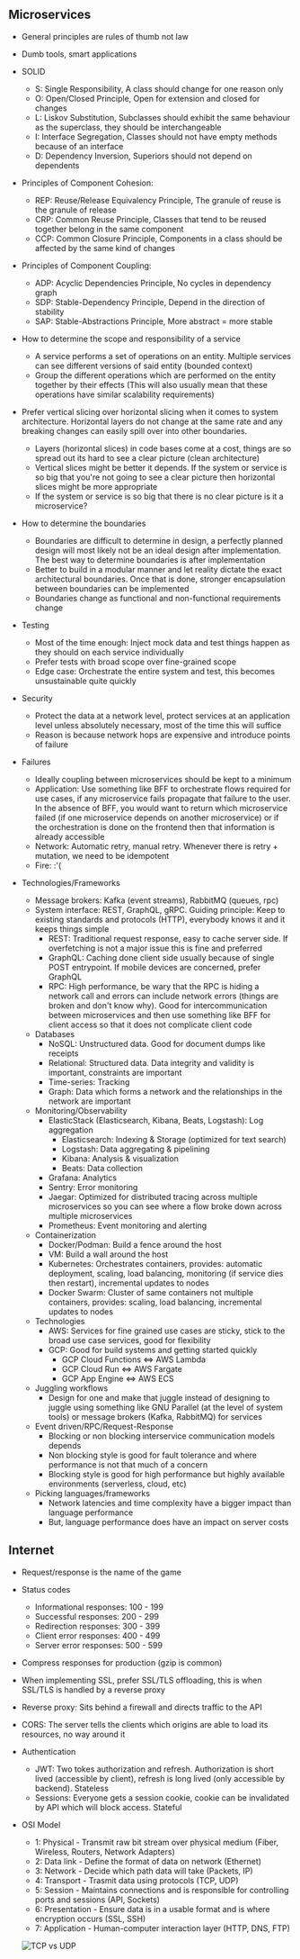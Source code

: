## Microservices

- General principles are rules of thumb not law

- Dumb tools, smart applications

- SOLID

	- S: Single Responsibility, A class should change for one reason only
	- O: Open/Closed Principle, Open for extension and closed for changes
	- L: Liskov Substitution, Subclasses should exhibit the same behaviour as the superclass, they should be interchangeable
	- I: Interface Segregation, Classes should not have empty methods because of an interface
	- D: Dependency Inversion, Superiors should not depend on dependents

- Principles of Component Cohesion:

	- REP: Reuse/Release Equivalency Principle, The granule of reuse is the granule of release
	- CRP: Common Reuse Principle, Classes that tend to be reused together belong in the same component
	- CCP: Common Closure Principle, Components in a class should be affected by the same kind of changes

- Principles of Component Coupling:

	- ADP: Acyclic Dependencies Principle, No cycles in dependency graph
	- SDP: Stable-Dependency Principle, Depend in the direction of stability
	- SAP: Stable-Abstractions Principle, More abstract = more stable

- How to determine the scope and responsibility of a service

	- A service performs a set of operations on an entity. Multiple services can see different versions of said entity (bounded context)
	- Group the different operations which are performed on the entity together by their effects (This will also usually mean that these operations have similar scalability requirements)

- Prefer vertical slicing over horizontal slicing when it comes to system architecture. Horizontal layers do not change at the same rate and any breaking changes can easily spill over into other boundaries.

	- Layers (horizontal slices) in code bases come at a cost, things are so spread out its hard to see a clear picture (clean architecture)
	- Vertical slices might be better it depends. If the system or service is so big that you're not going to see a clear picture then horizontal slices might be more appropriate
	- If the system or service is so big that there is no clear picture is it a microservice?

- How to determine the boundaries

	- Boundaries are difficult to determine in design, a perfectly planned design will most likely not be an ideal design after implementation. The best way to determine boundaries is after implementation
	- Better to build in a modular manner and let reality dictate the exact architectural boundaries. Once that is done, stronger encapsulation between boundaries can be implemented
	- Boundaries change as functional and non-functional requirements change

- Testing

	- Most of the time enough: Inject mock data and test things happen as they should on each service individually
	- Prefer tests with broad scope over fine-grained scope
	- Edge case: Orchestrate the entire system and test, this becomes unsustainable quite quickly

- Security

	- Protect the data at a network level, protect services at an application level unless absolutely necessary, most of the time this will suffice
	- Reason is because network hops are expensive and introduce points of failure

- Failures

	- Ideally coupling between microservices should be kept to a minimum
	- Application: Use something like BFF to orchestrate flows required for use cases, if any microservice fails propagate that failure to the user. In the absence of BFF, you would want to return which microservice failed (if one microservice depends on another microservice) or if the orchestration is done on the frontend then that information is already accessible
	- Network: Automatic retry, manual retry. Whenever there is retry + mutation, we need to be idempotent
	- Fire: :'(

- Technologies/Frameworks

	- Message brokers: Kafka (event streams), RabbitMQ (queues, rpc)
	- System interface: REST, GraphQL, gRPC. Guiding principle: Keep to existing standards and protocols (HTTP), everybody knows it and it keeps things simple
		- REST: Traditional request response, easy to cache server side. If overfetching is not a major issue this is fine and preferred
		- GraphQL: Caching done client side usually because of single POST entrypoint. If mobile devices are concerned, prefer GraphQL
		- RPC: High performance, be wary that the RPC is hiding a network call and errors can include network errors (things are broken and don't know why). Good for intercommunication between microservices and then use something like BFF for client access so that it does not complicate client code
	- Databases
		- NoSQL: Unstructured data. Good for document dumps like receipts
		- Relational: Structured data. Data integrity and validity is important, constraints are important
		- Time-series: Tracking
		- Graph: Data which forms a network and the relationships in the network are important
	- Monitoring/Observability
		- ElasticStack (Elasticsearch, Kibana, Beats, Logstash): Log aggregation
			- Elasticsearch: Indexing & Storage (optimized for text search)
			- Logstash: Data aggregating & pipelining
			- Kibana: Analysis & visualization
			- Beats: Data collection
		- Grafana: Analytics
		- Sentry: Error monitoring
		- Jaegar: Optimized for distributed tracing across multiple microservices so you can see where a flow broke down across multiple microservices
		- Prometheus: Event monitoring and alerting
	- Containerization
		- Docker/Podman: Build a fence around the host
		- VM: Build a wall around the host
		- Kubernetes: Orchestrates containers, provides: automatic deployment, scaling, load balancing, monitoring (if service dies then restart), incremental updates to nodes
		- Docker Swarm: Cluster of same containers not multiple containers, provides: scaling, load balancing, incremental updates to nodes
	- Technologies
		- AWS: Services for fine grained use cases are sticky, stick to the broad use case services, good for flexibility
		- GCP: Good for build systems and getting started quickly
			- GCP Cloud Functions <=> AWS Lambda
			- GCP Cloud Run <=> AWS Fargate
			- GCP App Engine <=> AWS ECS
	- Juggling workflows
		- Design for one and make that juggle instead of designing to juggle using something like GNU Parallel (at the level of system tools) or message brokers (Kafka, RabbitMQ) for services
	- Event driven/RPC/Request-Response
		- Blocking or non blocking interservice communication models depends 
		- Non blocking style is good for fault tolerance and where performance is not that much of a concern
		- Blocking style is good for high performance but highly available environments (serverless, cloud, etc)
	- Picking languages/frameworks
		- Network latencies and time complexity have a bigger impact than language performance
		- But, language performance does have an impact on server costs

## Internet

- Request/response is the name of the game

- Status codes

	- Informational responses: 100 - 199
	- Successful responses: 200 - 299
	- Redirection responses: 300 - 399
	- Client error responses: 400 - 499
	- Server error responses: 500 - 599

- Compress responses for production (gzip is common)

- When implementing SSL, prefer SSL/TLS offloading, this is when SSL/TLS is handled by a reverse proxy

- Reverse proxy: Sits behind a firewall and directs traffic to the API

- CORS: The server tells the clients which origins are able to load its resources, no way around it

- Authentication

	- JWT: Two tokes authorization and refresh. Authorization is short lived (accessible by client), refresh is long lived (only accessible by backend). Stateless
	- Sessions: Everyone gets a session cookie, cookie can be invalidated by API which will block access. Stateful

- OSI Model

	- 1: Physical - Transmit raw bit stream over physical medium (Fiber, Wireless, Routers, Network Adapters)
	- 2: Data link - Define the format of data on network (Ethernet)
	- 3: Network - Decide which path data will take (Packets, IP)
	- 4: Transport - Trasmit data using protocols (TCP, UDP)
	- 5: Session - Maintains connections and is responsible for controlling ports and sessions (API, Sockets)
	- 6: Presentation - Ensure data is in a usable format and is where encryption occurs (SSL, SSH)
	- 7: Application - Human-computer interaction layer (HTTP, DNS, FTP)

	![TCP vs UDP](https://www.netburner.com/wp-content/uploads/2020/06/TCP-vs-UDP.png)
